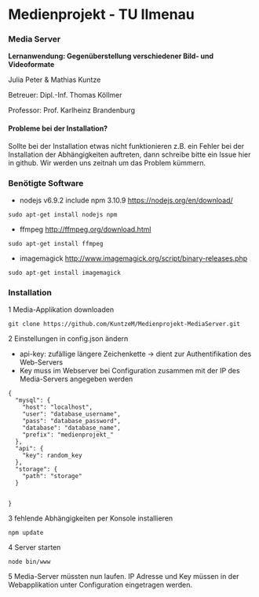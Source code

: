 # Medienprojekt - TU Ilmenau
### Media Server
**Lernanwendung: Gegenüberstellung verschiedener Bild- und Videoformate**

Julia Peter & Mathias Kuntze

Betreuer: Dipl.-Inf. Thomas Köllmer

Professor: Prof. Karlheinz Brandenburg


#### Probleme bei der Installation?
Sollte bei der Installation etwas nicht funktionieren z.B. ein Fehler bei der Installation der Abhängigkeiten auftreten, dann schreibe bitte ein Issue hier in github. Wir werden uns zeitnah um das Problem kümmern.

### Benötigte Software

* nodejs v6.9.2 include npm 3.10.9
https://nodejs.org/en/download/
```
sudo apt-get install nodejs npm
```

* ffmpeg
http://ffmpeg.org/download.html
```
sudo apt-get install ffmpeg
```
* imagemagick
http://www.imagemagick.org/script/binary-releases.php
```
sudo apt-get install imagemagick
```

### Installation

1 Media-Applikation downloaden

`git clone https://github.com/KuntzeM/Medienprojekt-MediaServer.git`

2 Einstellungen in config.json ändern
- api-key: zufällige längere Zeichenkette -> dient zur Authentifikation des Web-Servers
- Key muss im Webserver bei Configuration zusammen mit der IP des Media-Servers angegeben werden
```
{
  "mysql": {
    "host": "localhost",
    "user": "database_username",
    "pass": "database_password",
    "database": "database_name",
    "prefix": "medienprojekt_"
  },
  "api": {
    "key": random_key
  },
  "storage": {
    "path": "storage"
  }


}
```

3 fehlende Abhängigkeiten per Konsole installieren
```
npm update
```

4 Server starten
```
node bin/www
```

5 Media-Server müssten nun laufen. IP Adresse und Key müssen in der Webapplikation unter Configuration eingetragen werden.
